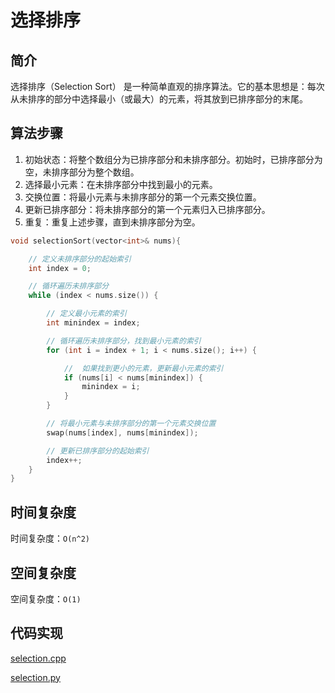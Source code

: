 # 选择排序

## 简介
选择排序（Selection Sort） 是一种简单直观的排序算法。它的基本思想是：每次从未排序的部分中选择最小（或最大）的元素，将其放到已排序部分的末尾。

## 算法步骤
1. 初始状态：将整个数组分为已排序部分和未排序部分。初始时，已排序部分为空，未排序部分为整个数组。
2. 选择最小元素：在未排序部分中找到最小的元素。
3. 交换位置：将最小元素与未排序部分的第一个元素交换位置。
4. 更新已排序部分：将未排序部分的第一个元素归入已排序部分。
5. 重复：重复上述步骤，直到未排序部分为空。

```cpp
void selectionSort(vector<int>& nums){

    // 定义未排序部分的起始索引
    int index = 0;

    // 循环遍历未排序部分
    while (index < nums.size()) {

        // 定义最小元素的索引
        int minindex = index;

        // 循环遍历未排序部分，找到最小元素的索引
        for (int i = index + 1; i < nums.size(); i++) {

            //  如果找到更小的元素，更新最小元素的索引
            if (nums[i] < nums[minindex]) {
                minindex = i;
            }
        }

        // 将最小元素与未排序部分的第一个元素交换位置
        swap(nums[index], nums[minindex]);

        // 更新已排序部分的起始索引
        index++;
    }
}
```

## 时间复杂度

时间复杂度：`O(n^2)`

## 空间复杂度

空间复杂度：`O(1)`

## 代码实现
[selection.cpp](./selection_sort.cpp)

[selection.py](./selection_sort.py)
